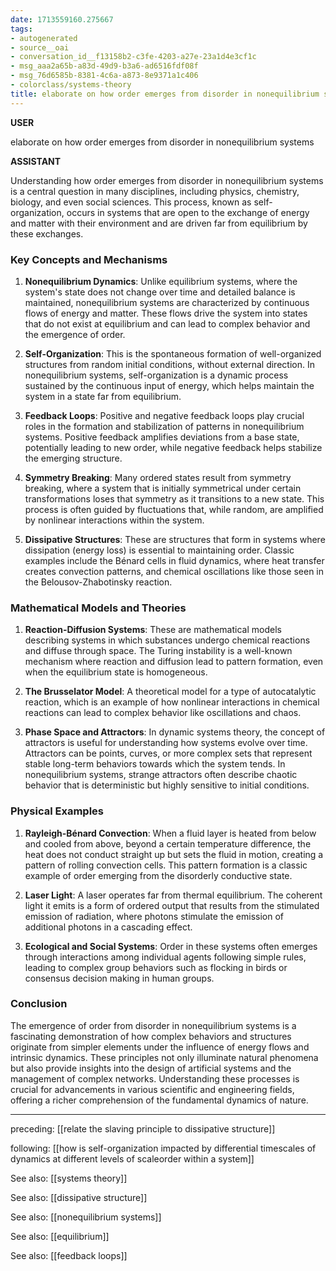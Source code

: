 ```yaml
---
date: 1713559160.275667
tags:
- autogenerated
- source__oai
- conversation_id__f13158b2-c3fe-4203-a27e-23a1d4e3cf1c
- msg_aaa2a65b-a83d-49d9-b3a6-ad6516fdf08f
- msg_76d6585b-8381-4c6a-a873-8e9371a1c406
- colorclass/systems-theory
title: elaborate on how order emerges from disorder in nonequilibrium systems
---
```


**USER**

elaborate on how order emerges from disorder in nonequilibrium systems


**ASSISTANT**

Understanding how order emerges from disorder in nonequilibrium systems is a central question in many disciplines, including physics, chemistry, biology, and even social sciences. This process, known as self-organization, occurs in systems that are open to the exchange of energy and matter with their environment and are driven far from equilibrium by these exchanges.

### Key Concepts and Mechanisms

1. **Nonequilibrium Dynamics**: Unlike equilibrium systems, where the system's state does not change over time and detailed balance is maintained, nonequilibrium systems are characterized by continuous flows of energy and matter. These flows drive the system into states that do not exist at equilibrium and can lead to complex behavior and the emergence of order.

2. **Self-Organization**: This is the spontaneous formation of well-organized structures from random initial conditions, without external direction. In nonequilibrium systems, self-organization is a dynamic process sustained by the continuous input of energy, which helps maintain the system in a state far from equilibrium.

3. **Feedback Loops**: Positive and negative feedback loops play crucial roles in the formation and stabilization of patterns in nonequilibrium systems. Positive feedback amplifies deviations from a base state, potentially leading to new order, while negative feedback helps stabilize the emerging structure.

4. **Symmetry Breaking**: Many ordered states result from symmetry breaking, where a system that is initially symmetrical under certain transformations loses that symmetry as it transitions to a new state. This process is often guided by fluctuations that, while random, are amplified by nonlinear interactions within the system.

5. **Dissipative Structures**: These are structures that form in systems where dissipation (energy loss) is essential to maintaining order. Classic examples include the Bénard cells in fluid dynamics, where heat transfer creates convection patterns, and chemical oscillations like those seen in the Belousov-Zhabotinsky reaction.

### Mathematical Models and Theories

1. **Reaction-Diffusion Systems**: These are mathematical models describing systems in which substances undergo chemical reactions and diffuse through space. The Turing instability is a well-known mechanism where reaction and diffusion lead to pattern formation, even when the equilibrium state is homogeneous.

2. **The Brusselator Model**: A theoretical model for a type of autocatalytic reaction, which is an example of how nonlinear interactions in chemical reactions can lead to complex behavior like oscillations and chaos.

3. **Phase Space and Attractors**: In dynamic systems theory, the concept of attractors is useful for understanding how systems evolve over time. Attractors can be points, curves, or more complex sets that represent stable long-term behaviors towards which the system tends. In nonequilibrium systems, strange attractors often describe chaotic behavior that is deterministic but highly sensitive to initial conditions.

### Physical Examples

1. **Rayleigh-Bénard Convection**: When a fluid layer is heated from below and cooled from above, beyond a certain temperature difference, the heat does not conduct straight up but sets the fluid in motion, creating a pattern of rolling convection cells. This pattern formation is a classic example of order emerging from the disorderly conductive state.

2. **Laser Light**: A laser operates far from thermal equilibrium. The coherent light it emits is a form of ordered output that results from the stimulated emission of radiation, where photons stimulate the emission of additional photons in a cascading effect.

3. **Ecological and Social Systems**: Order in these systems often emerges through interactions among individual agents following simple rules, leading to complex group behaviors such as flocking in birds or consensus decision making in human groups.

### Conclusion

The emergence of order from disorder in nonequilibrium systems is a fascinating demonstration of how complex behaviors and structures originate from simpler elements under the influence of energy flows and intrinsic dynamics. These principles not only illuminate natural phenomena but also provide insights into the design of artificial systems and the management of complex networks. Understanding these processes is crucial for advancements in various scientific and engineering fields, offering a richer comprehension of the fundamental dynamics of nature.


---

preceding: [[relate the slaving principle to dissipative structure]]  


following: [[how is self-organization impacted by differential timescales of dynamics at different levels of scaleorder within a system]]

See also: [[systems theory]]


See also: [[dissipative structure]]


See also: [[nonequilibrium systems]]


See also: [[equilibrium]]


See also: [[feedback loops]]